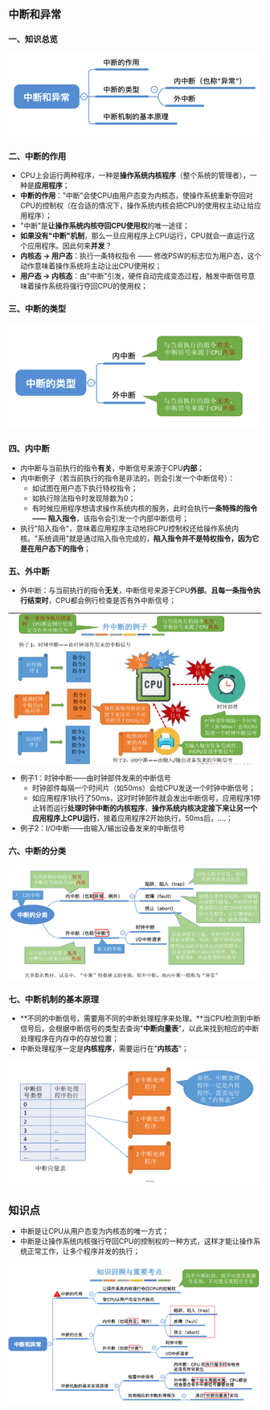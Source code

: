 ## 中断和异常

### 一、知识总览

![image-20201227170328291](assets/01.5/image-20201227170328291.png)

### 二、中断的作用

- CPU上会运行两种程序，一种是**操作系统内核程序**（整个系统的管理者），一种是**应用程序**；
- **中断的作用**："中断"会使CPU由用户态变为内核态，使操作系统重新夺回对CPU的控制权（在合适的情况下，操作系统内核会把CPU的使用权主动让给应用程序）；
- "中断"是**让操作系统内核夺回CPU使用权**的唯一途径；
- **如果没有"中断"机制**，那么一旦应用程序上CPU运行，CPU就会一直运行这个应用程序。因此何来**并发**？
- **内核态 -> 用户态**：执行一条特权指令 —— 修改PSW的标志位为用户态，这个动作意味着操作系统将主动让出CPU使用权；
- **用户态 -> 内核态**：由"中断"引发，硬件自动完成变态过程，触发中断信号意味着操作系统将强行夺回CPU的使用权；

### 三、中断的类型

![image-20201227183543583](assets/01.5/image-20201227183543583.png)

### 四、内中断

- 内中断与当前执行的指令**有关**，中断信号来源于CPU**内部**；
- 内中断例子（若当前执行的指令是非法的，则会引发一个中断信号）：
  - 如试图在用户态下执行特权指令；
  - 如执行除法指令时发现除数为0；
  - 有时候应用程序想请求操作系统内核的服务，此时会执行**一条特殊的指令—— 陷入指令**，该指令会引发一个内部中断信号；
- 执行"陷入指令"，意味着应用程序主动地将CPU控制权还给操作系统内核。"系统调用"就是通过陷入指令完成的，**陷入指令并不是特权指令，因为它是在用户态下的指令**；

### 五、外中断

- 外中断：与当前执行的指令**无关**，中断信号来源于CPU**外部**。**且每一条指令执行结束时**，CPU都会例行检查是否有外中断信号；

![image-20201228112333271](assets/01.5/image-20201228112333271.png)

- 例子1：时钟中断——由时钟部件发来的中断信号
  - 时钟部件每隔一个时间片（如50ms）会给CPU发送一个时钟中断信号；
  - 如应用程序1执行了50ms，这时时钟部件就会发出中断信号，应用程序1停止转而运行**处理时钟中断的内核程序**，**操作系统内核决定接下来让另一个应用程序上CPU运行**，接着应用程序2开始执行，50ms后，....；
- 例子2：I/O中断——由输入/输出设备发来的中断信号

### 六、中断的分类

![image-20201228112755068](assets/01.5/image-20201228112755068.png)

### 七、中断机制的基本原理

- **不同的中断信号，需要用不同的中断处理程序来处理。**当CPU检测到中断信号后，会根据中断信号的类型去查询"**中断向量表**"，以此来找到相应的中断处理程序在内存中的存放位置；
- 中断处理程序一定是**内核程序**，需要运行在"**内核态**"；

![image-20201228113313768](assets/01.5/image-20201228113313768.png)

## 知识点

- 中断是让CPU从用户态变为内核态的唯一方式；
- 中断是让操作系统内核强行夺回CPU的控制权的一种方式，这样才能让操作系统正常工作，让多个程序并发的执行；

![image-20201228113711391](assets/01.5/image-20201228113711391.png)

